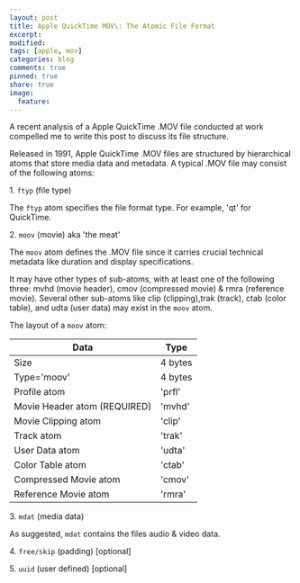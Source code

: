 ```yaml
---
layout: post
title: Apple QuickTime MOV\: The Atomic File Format
excerpt:
modified:
tags: [apple, mov]
categories: blog
comments: true
pinned: true
share: true
image:
  feature:
---
```


A recent analysis of a Apple QuickTime .MOV file conducted at work compelled me to write this post to discuss its file structure.

Released in 1991, Apple QuickTime .MOV files are structured by hierarchical atoms that store media data and metadata. A typical .MOV file may consist of the following atoms:

1\. <code>ftyp</code> (file type)

The <code>ftyp</code> atom specifies the file format type. For example, 'qt' for QuickTime.

2\. <code>moov</code> (movie) aka 'the meat'

The <code>moov</code> atom defines the .MOV file since it carries crucial technical metadata like duration and display specifications.

It may have other types of sub-atoms, with at least one of the following three: mvhd (movie header), cmov (compressed movie) & rmra (reference movie). Several other sub-atoms like clip (clipping),trak (track), ctab (color table), and udta (user data) may exist in the <code>moov</code> atom.

The layout of a <code>moov</code> atom:

<table>
  <thead>
    <tr>
      <th>Data</th>
      <th>Type</th>
    </tr>
  </thead>
  <tbody>
    <tr>
      <td>Size</td>
      <td>4 bytes</td>
    </tr>
    <tr>
      <td>Type='moov'</td>
      <td>4 bytes</td>
    </tr>
    <tr>
      <td>Profile atom</td>
      <td>'prfl'</td>
    </tr>
    <tr>
      <td>Movie Header atom (REQUIRED)</td>
      <td>'mvhd'</td>
    </tr>
    <tr>
      <td>Movie Clipping atom</td>
      <td>'clip'</td>
    </tr>
    <tr>
      <td>Track atom</td>
      <td>'trak'</td>
    </tr>
    <tr>
      <td>User Data atom</td>
      <td>'udta'</td>
    </tr>
    <tr>
      <td>Color Table atom</td>
      <td>'ctab'</td>
    </tr>
    <tr>
      <td>Compressed Movie atom</td>
      <td>'cmov'</td>
    </tr>
    <tr>
      <td>Reference Movie atom</td>
      <td>'rmra'</td>
    </tr>
  </tbody>
</table>

3\. <code>mdat</code> (media data)

As suggested, <code>mdat</code> contains the files audio & video data.

4\. <code>free/skip</code> (padding) [optional]

5\. <code>uuid</code> (user defined) [optional]
